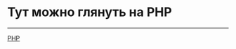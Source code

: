 # Тут можно глянуть на PHP

---
[PHP](https://github.com/Miron188/php/blob/master/php/tempBD.php)


